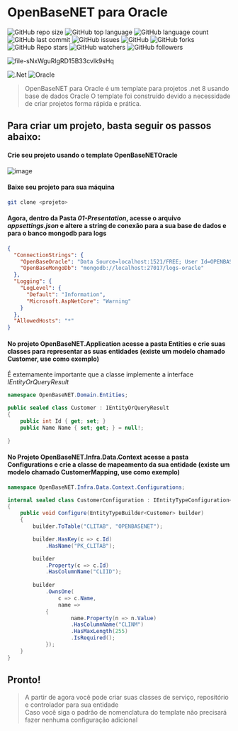 # OpenBaseNET para Oracle

![GitHub repo size](https://img.shields.io/github/repo-size/britors/OpenBaseNETOracle)
![GitHub top language](https://img.shields.io/github/languages/top/britors/OpenBaseNETOracle)
![GitHub language count](https://img.shields.io/github/languages/count/britors/OpenBaseNETOracle)
![GitHub last commit](https://img.shields.io/github/last-commit/britors/OpenBaseNETOracle)
![GitHub issues](https://img.shields.io/github/issues/britors/OpenBaseNETOracle)
![GitHub](https://img.shields.io/github/license/britors/OpenBaseNETOracle)
![GitHub forks](https://img.shields.io/github/forks/britors/OpenBaseNETOracle?style=social)
![GitHub Repo stars](https://img.shields.io/github/stars/britors/OpenBaseNETOracle?style=social)
![GitHub watchers](https://img.shields.io/github/watchers/britors/OpenBaseNETOracle?style=social)
![GitHub followers](https://img.shields.io/github/followers/britors?style=social)


![file-sNxWguRlgRD15B33cvlk9sHq](https://github.com/britors/OpenBaseNETOracle/assets/183213/449f9dbe-8a57-4be0-a010-85bc26ef36a8)


![.Net](https://img.shields.io/badge/.NET-5C2D91?style=for-the-badge&logo=.net&logoColor=white)
![Oracle](https://img.shields.io/badge/Oracle-F80000?style=for-the-badge&logo=oracle&logoColor=white)



> OpenBaseNET para Oracle é um template para projetos .net 8 usando base de dados Oracle
O template foi construído devido a necessidade de criar projetos  forma rápida e prática.

## Para criar um projeto, basta seguir os passos abaixo:

#### Crie seu projeto usando o template OpenBaseNETOracle
![image](https://github.com/britors/OpenBaseNETOracle/assets/183213/1503d4b0-d7d9-4e25-a3ae-ec93c74a421e)


#### Baixe seu projeto para sua máquina
```bash
git clone <projeto>
```
#### Agora, dentro da Pasta _01-Presentation_, acesse o arquivo _appsettings.json_ e altere a string de conexão para a sua base de dados e para o banco mongodb para logs

```json
{
  "ConnectionStrings": {
    "OpenBaseOracle": "Data Source=localhost:1521/FREE; User Id=OPENBASENET;Password=OPENBASENET;",
    "OpenBaseMongoDb": "mongodb://localhost:27017/logs-oracle"
  },
  "Logging": {
    "LogLevel": {
      "Default": "Information",
      "Microsoft.AspNetCore": "Warning"
    }
  },
  "AllowedHosts": "*"
}
```
#### No projeto OpenBaseNET.Application acesse a pasta Entities e crie suas classes para representar as suas entidades (existe um modelo chamado Customer, use como exemplo)
   É extemamente importante que a classe implemente a interface _IEntityOrQueryResult_ </p>
```csharp
namespace OpenBaseNET.Domain.Entities;

public sealed class Customer : IEntityOrQueryResult
{
    public int Id { get; set; }
    public Name Name { set; get; } = null!;
 
}
```
#### No Projeto OpenBaseNET.Infra.Data.Context acesse a pasta Configurations e crie a classe de mapeamento da sua entidade (existe um modelo chamado CustomerMapping, use como exemplo)
```csharp
namespace OpenBaseNET.Infra.Data.Context.Configurations;

internal sealed class CustomerConfiguration : IEntityTypeConfiguration<Customer>
{
    public void Configure(EntityTypeBuilder<Customer> builder)
    {
        builder.ToTable("CLITAB", "OPENBASENET");

        builder.HasKey(c => c.Id)
            .HasName("PK_CLITAB");

        builder
            .Property(c => c.Id)
            .HasColumnName("CLIID");
        
        builder
            .OwnsOne(
                c => c.Name, 
                name =>
            {
                    name.Property(n => n.Value)
                    .HasColumnName("CLINM")
                    .HasMaxLength(255)
                    .IsRequired();
            });
    }
}
```
## Pronto!
> A partir de agora você pode criar suas classes de serviço, repositório e controlador para sua entidade <br/>
Caso você siga o padrão de nomenclatura do template não precisará fazer nenhuma configuração adicional <br/>

